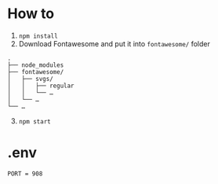 # How to

1. `npm install`
2. Download Fontawesome and put it into `fontawesome/` folder

```
.
├── node_modules
├── fontawesome/
│   ├── svgs/
│   │   ├── regular
│   │   └── …
│   └── …
└── …
```

3. `npm start`

# .env

```.env
PORT = 908
```
